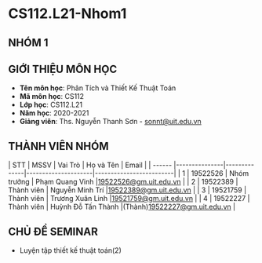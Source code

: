 # CS112.L21-Nhom1

## NHÓM 1

## GIỚI THIỆU MÔN HỌC
<a name="gioithieumonhoc"></a>
* **Tên môn học**: Phân Tích và Thiết Kế Thuật Toán
* **Mã môn học**: CS112
* **Lớp học**: CS112.L21
* **Năm học**: 2020-2021
* **Giảng viên**: Ths. Nguyễn Thanh Sơn - sonnt@uit.edu.vn

## THÀNH VIÊN NHÓM
<a name="thanhvien"></a>
| STT    | MSSV          | Vai Trò      | Họ và Tên           | Email                   |
| ------ |---------------|--------------|---------------------|-------------------------|
| 1      | 19522526      | Nhóm trưởng  | Phạm Quang Vinh     |19522526@gm.uit.edu.vn   |
| 2      | 19522389      | Thành viên   | Nguyễn Minh Trí     |19522389@gm.uit.edu.vn   |
| 3      | 19521759      | Thành viên   | Trương Xuân Linh    |19521759@gm.uit.edu.vn   |
| 4      | 19522227      | Thành viên   | Huỳnh Đỗ Tấn Thành  |(Thành)19522227@gm.uit.edu.vn   |

## CHỦ ĐỀ SEMINAR
* Luyện tập thiết kế thuật toán(2)

